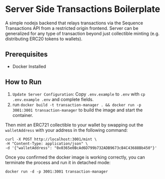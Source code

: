 # Server Side Transactions Boilerplate
A simple nodejs backend that relays transactions via the Sequence Transactions API from a restricted origin frontend. Server can be generalized for any type of transaction beyond just collectible minting (e.g. distributing ERC20 tokens to wallets).

## Prerequisites
- Docker Installed


## How to Run
1. `Update Server Configuration`: Copy `.env.example` to `.env` with `cp .env.example .env` and complete fields.
2. run `docker build -t transaction-manager . && docker run -p 3001:3001 transaction-manager` to build the image and start the container.


Then mint an ERC721 collectible to your wallet by swapping out the `walletAddress` with your address in the following command:
```shell
curl -X POST http://localhost:3001/mint \
-H "Content-Type: application/json" \
-d '{"walletAddress": "0x0365e0BcAd6D799b732ADB9673cB4C43688Bb450"}'
```

Once you confirmed the docker image is working correctly, you can terminate the process and run it in detached mode:

`docker run -d -p 3001:3001 transaction-manager`

